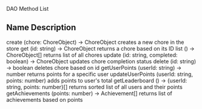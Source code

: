 DAO Method List

Name                                                    Description
----------------------------------------------------------------------------------------------------------------------
create (chore: ChoreObject) -> ChoreObject             creates a new chore in the store
get (id: string) -> ChoreObject                        returns a chore based on its ID
list () -> ChoreObject[]                               returns list of all chores
update (id: string, completed: boolean) -> ChoreObject  updates chore completion status
delete (id: string) -> boolean                         deletes chore based on id
getUserPoints (userId: string) -> number               returns points for a specific user
updateUserPoints (userId: string, points: number)      adds points to user's total
getLeaderboard () -> {userId: string, points: number}[] returns sorted list of all users and their points
getAchievements (points: number) -> Achievement[]      returns list of achievements based on points 